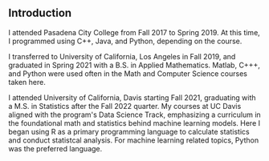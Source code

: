 ## Introduction

I attended Pasadena City College from Fall 2017 to Spring 2019. At this time, I programmed using C++, Java, and Python, depending on the course. 

I transferred to University of California, Los Angeles in Fall 2019, and graduated in Spring 2021 with a B.S. in Applied Mathematics. Matlab, C+++, and Python were used often in the Math and Computer Science courses taken here. 

I attended University of California, Davis starting Fall 2021, graduating with a M.S. in Statistics after the Fall 2022 quarter. My courses at UC Davis aligned with the program's Data Science Track, emphasizing a curriculum in the foundational math and statistics behind machine learning models. Here I began using R as a primary programming language to calculate statistics and conduct statistcal analysis. For machine learning related topics, Python was the preferred language. 



<!--
**rly758/rly758** is a ✨ _special_ ✨ repository because its `README.md` (this file) appears on your GitHub profile.

Here are some ideas to get you started:

- 🔭 I’m currently working on ...
- 🌱 I’m currently learning ...
- 👯 I’m looking to collaborate on ...
- 🤔 I’m looking for help with ...
- 💬 Ask me about ...
- 📫 How to reach me: ...
- 😄 Pronouns: ...
- ⚡ Fun fact: ...
-->

